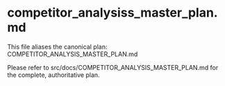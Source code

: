 # competitor_analysiss_master_plan.md

This file aliases the canonical plan: COMPETITOR_ANALYSIS_MASTER_PLAN.md

Please refer to src/docs/COMPETITOR_ANALYSIS_MASTER_PLAN.md for the complete, authoritative plan.
